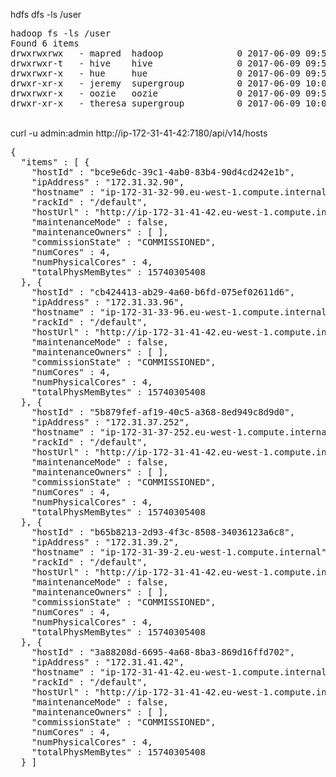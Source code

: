 hdfs dfs -ls /user
<pre>
hadoop fs -ls /user
Found 6 items
drwxrwxrwx   - mapred  hadoop              0 2017-06-09 09:57 /user/history
drwxrwxr-t   - hive    hive                0 2017-06-09 09:57 /user/hive
drwxrwxr-x   - hue     hue                 0 2017-06-09 09:58 /user/hue
drwxr-xr-x   - jeremy  supergroup          0 2017-06-09 10:06 /user/jeremy
drwxrwxr-x   - oozie   oozie               0 2017-06-09 09:58 /user/oozie
drwxr-xr-x   - theresa supergroup          0 2017-06-09 10:06 /user/theresa
</pre>

<br/>
curl -u admin:admin http://ip-172-31-41-42:7180/api/v14/hosts
<pre>
{
  "items" : [ {
    "hostId" : "bce9e6dc-39c1-4ab0-83b4-90d4cd242e1b",
    "ipAddress" : "172.31.32.90",
    "hostname" : "ip-172-31-32-90.eu-west-1.compute.internal",
    "rackId" : "/default",
    "hostUrl" : "http://ip-172-31-41-42.eu-west-1.compute.internal:7180/cmf/hostRedirect/bce9e6dc-39c1-4ab0-83b4-90d4cd242e1b",
    "maintenanceMode" : false,
    "maintenanceOwners" : [ ],
    "commissionState" : "COMMISSIONED",
    "numCores" : 4,
    "numPhysicalCores" : 4,
    "totalPhysMemBytes" : 15740305408
  }, {
    "hostId" : "cb424413-ab29-4a60-b6fd-075ef02611d6",
    "ipAddress" : "172.31.33.96",
    "hostname" : "ip-172-31-33-96.eu-west-1.compute.internal",
    "rackId" : "/default",
    "hostUrl" : "http://ip-172-31-41-42.eu-west-1.compute.internal:7180/cmf/hostRedirect/cb424413-ab29-4a60-b6fd-075ef02611d6",
    "maintenanceMode" : false,
    "maintenanceOwners" : [ ],
    "commissionState" : "COMMISSIONED",
    "numCores" : 4,
    "numPhysicalCores" : 4,
    "totalPhysMemBytes" : 15740305408
  }, {
    "hostId" : "5b879fef-af19-40c5-a368-8ed949c8d9d0",
    "ipAddress" : "172.31.37.252",
    "hostname" : "ip-172-31-37-252.eu-west-1.compute.internal",
    "rackId" : "/default",
    "hostUrl" : "http://ip-172-31-41-42.eu-west-1.compute.internal:7180/cmf/hostRedirect/5b879fef-af19-40c5-a368-8ed949c8d9d0",
    "maintenanceMode" : false,
    "maintenanceOwners" : [ ],
    "commissionState" : "COMMISSIONED",
    "numCores" : 4,
    "numPhysicalCores" : 4,
    "totalPhysMemBytes" : 15740305408
  }, {
    "hostId" : "b65b8213-2d93-4f3c-8508-34036123a6c8",
    "ipAddress" : "172.31.39.2",
    "hostname" : "ip-172-31-39-2.eu-west-1.compute.internal",
    "rackId" : "/default",
    "hostUrl" : "http://ip-172-31-41-42.eu-west-1.compute.internal:7180/cmf/hostRedirect/b65b8213-2d93-4f3c-8508-34036123a6c8",
    "maintenanceMode" : false,
    "maintenanceOwners" : [ ],
    "commissionState" : "COMMISSIONED",
    "numCores" : 4,
    "numPhysicalCores" : 4,
    "totalPhysMemBytes" : 15740305408
  }, {
    "hostId" : "3a88208d-6695-4a68-8ba3-869d16ffd702",
    "ipAddress" : "172.31.41.42",
    "hostname" : "ip-172-31-41-42.eu-west-1.compute.internal",
    "rackId" : "/default",
    "hostUrl" : "http://ip-172-31-41-42.eu-west-1.compute.internal:7180/cmf/hostRedirect/3a88208d-6695-4a68-8ba3-869d16ffd702",
    "maintenanceMode" : false,
    "maintenanceOwners" : [ ],
    "commissionState" : "COMMISSIONED",
    "numCores" : 4,
    "numPhysicalCores" : 4,
    "totalPhysMemBytes" : 15740305408
  } ]
  </pre>
